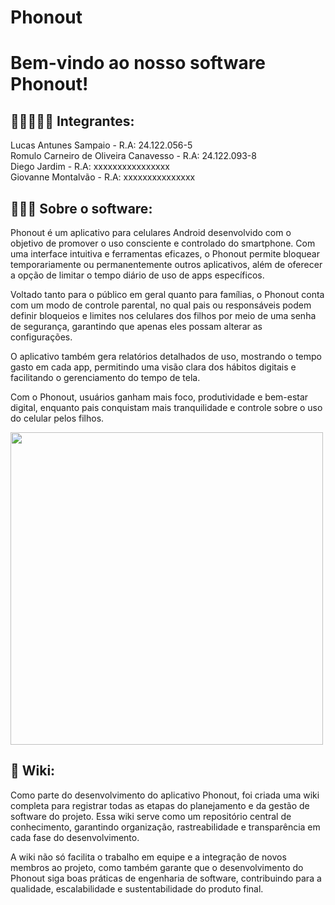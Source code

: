 # Phonout

# Bem-vindo ao nosso software Phonout!

## 🧑🏻‍🤝‍🧑🏿 Integrantes:
Lucas Antunes Sampaio - R.A: 24.122.056-5\
Romulo Carneiro de Oliveira Canavesso - R.A: 24.122.093-8\
Diego Jardim - R.A: xxxxxxxxxxxxxxxx\
Giovanne Montalvão - R.A: xxxxxxxxxxxxxxx

## 👨🏽‍💻 Sobre o software:
Phonout é um aplicativo para celulares Android desenvolvido com o objetivo de promover o uso consciente e controlado do smartphone. Com uma interface intuitiva e ferramentas eficazes, o Phonout permite bloquear temporariamente ou permanentemente outros aplicativos, além de oferecer a opção de limitar o tempo diário de uso de apps específicos.

Voltado tanto para o público em geral quanto para famílias, o Phonout conta com um modo de controle parental, no qual pais ou responsáveis podem definir bloqueios e limites nos celulares dos filhos por meio de uma senha de segurança, garantindo que apenas eles possam alterar as configurações.

O aplicativo também gera relatórios detalhados de uso, mostrando o tempo gasto em cada app, permitindo uma visão clara dos hábitos digitais e facilitando o gerenciamento do tempo de tela.

Com o Phonout, usuários ganham mais foco, produtividade e bem-estar digital, enquanto pais conquistam mais tranquilidade e controle sobre o uso do celular pelos filhos.

<img src="https://github.com/user-attachments/assets/bd97dd46-40bf-44b8-b117-ed2299976600" width="500">


## 📖 Wiki:
Como parte do desenvolvimento do aplicativo Phonout, foi criada uma wiki completa para registrar todas as etapas do planejamento e da gestão de software do projeto. Essa wiki serve como um repositório central de conhecimento, garantindo organização, rastreabilidade e transparência em cada fase do desenvolvimento.

A wiki não só facilita o trabalho em equipe e a integração de novos membros ao projeto, como também garante que o desenvolvimento do Phonout siga boas práticas de engenharia de software, contribuindo para a qualidade, escalabilidade e sustentabilidade do produto final.
